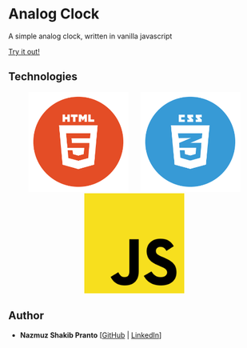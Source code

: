 # Analog Clock

A simple analog clock, written in vanilla javascript

[Try it out!](http://javascript-30-analog-clock.surge.sh/)

## Technologies
<div align="center">
  <img src="./techs/html5.png" width="200px" hspace="10" title="HTML5" />
  <img src="./techs/css3.png" width="200px" hspace="10" title="CSS3" />
  <img src="./techs/javascript.png" width="200px" hspace="10" title="JavaScript" />
</div>
 
## Author
* **Nazmuz Shakib Pranto** [[GitHub](https://github.com/npranto) | [LinkedIn](https://www.linkedin.com/in/npranto/)]
